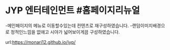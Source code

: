 # JYP 엔터테인먼트 #홈페이지리뉴얼

-메인페이지의 메뉴로 이동할수있는데 컨텐츠로 재구성하였습니다.
-랜덤이미지배경으로 정적인느낌을 없애고 시야가 넓어보이게끔 구성하였습니다.

url:https://monari12.github.io/jyp/
